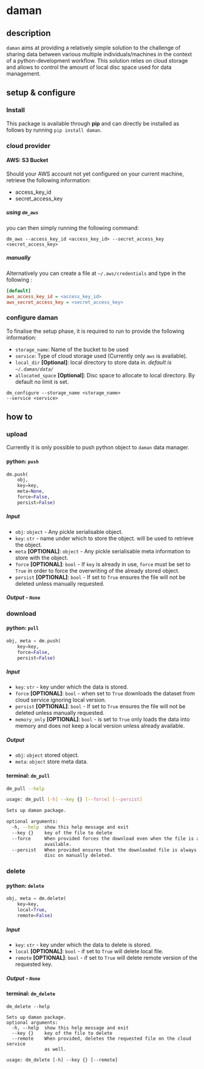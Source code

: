 # daman

## description

`daman` aims at providing a relatively simple solution to the challenge of sharing data between various multiple individuals/machines in the context of a python-development workflow. This solution relies on cloud storage and allows to control the amount of local disc space used for data management.

## setup & configure

### Install

This package is available through **pip** and can directly be installed as follows by running `pip install daman`.

### cloud provider

#### AWS: S3 Bucket

Should your AWS account not yet configured on your current machine, retrieve the following information:
* access_key_id
* secret_access_key

##### using `dm_aws`
you can then simply running the following command:

```shell
dm_aws --access_key_id <access_key_id> --secret_access_key <secret_access_key>
```

##### manually

Alternatively you can create a file at `~/.aws/credentials` and type in the following :
```ini
[default]
aws_access_key_id = <access_key_id>
aws_secret_access_key = <secret_access_key>
```

### configure daman

To finalise the setup phase, it is required to run to provide the following information:

* `storage_name`: Name of the bucket to be used
* `service`: Type of cloud storage used (Currently only `aws` is available).
* `local_dir` **[Optional]**: local directory to store data in. _default is `~/.daman/data/`_
* `allocated_space` **[Optional]**: Disc space to allocate to local directory. By default no limit is set.


```shell
dm_configure --storage_name <storage_name>
--service <service>
```

## how to

### upload

Currently it is only possible to push python object to `daman` data manager.

#### python: `push`

```python
dm.push(
    obj,
    key=key,
    meta=None,
    force=False,
    persist=False)
```


##### Input

* `obj`: `object` - Any pickle serialisable object.
* `key`: `str` - name under which to store the object. will be used to retrieve the object.
* `meta` **[OPTIONAL]**: `object` - Any pickle serialisable meta information to store with the object.
* `force` **[OPTIONAL]**: `bool` - If `key` is already in use, `force` must be set to `True` in order to force the overwriting of the already stored object.
* `persist` **[OPTIONAL]**: `bool` - If set to `True` ensures the file will not be deleted unless manually requested.

##### Output - `None`

### download

#### python: `pull`

```python
obj, meta = dm.push(
    key=key,
    force=False,
    persist=False)
```

##### Input

* `key`: `str` - key under which the data is stored.
* `force` **[OPTIONAL]**: `bool` - when set to `True` downloads the dataset from cloud service ignoring local version.
* `persist` **[OPTIONAL]**: `bool` - If set to `True` ensures the file will not be deleted unless manually requested.
* `memory_only` **[OPTIONAL]**: `bool` - is set to `True` only loads the data into memory and does not keep a local version unless already available.

##### Output

* `obj`: `object` stored object.
* `meta`: `object` store meta data.

#### terminal: `dm_pull`

```bash
dm_pull --help

usage: dm_pull [-h] --key {} [--force] [--persist]

Sets up daman package.

optional arguments:
  -h, --help  show this help message and exit
  --key {}    key of the file to delete
  --force     When provided forces the download even when the file is already
              available.
  --persist   When provided ensures that the downloaded file is always kept on
              disc on manually deleted.
```

### delete

#### python: `delete`

```python
obj, meta = dm.delete(
    key=key,
    local=True,
    remote=False)
```

##### Input

* `key`: `str` - key under which the data to delete is stored.
* `local` **[OPTIONAL]**: `bool` - if set to `True` will delete local file.
* `remote` **[OPTIONAL]**: `bool` - if set to `True` will delete remote version of the requested key.

##### Output - `None`

#### terminal: `dm_delete`

```shell
dm_delete --help

Sets up daman package.
optional arguments:
  -h, --help  show this help message and exit
  --key {}    key of the file to delete
  --remote    When provided, deletes the requested file on the cloud service
              as well.

usage: dm_delete [-h] --key {} [--remote]
```
